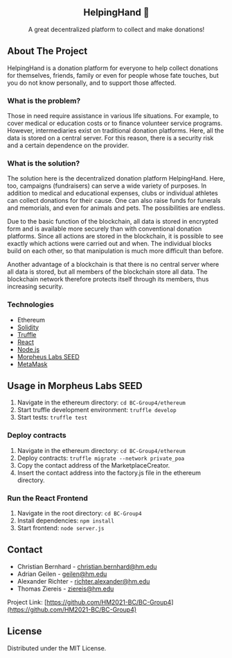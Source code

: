<br />
  <h2 align="center">HelpingHand 🤝</h2>

  <p align="center">
    A great decentralized platform to collect and make donations!
  </p>

<!-- ABOUT THE PROJECT -->
## About The Project

HelpingHand is a donation platform for everyone to help collect donations for themselves, friends, family or even for people whose fate touches, but you do not know personally, and to support those affected.

### What is the problem?

Those in need require assistance in various life situations. For example, to cover medical or education costs or to finance volunteer service programs. However, intermediaries exist on traditional donation platforms. Here, all the data is stored on a central server. For this reason, there is a security risk and a certain dependence on the provider.

### What is the solution?

The solution here is the decentralized donation platform HelpingHand. Here, too, campaigns (fundraisers) can serve a wide variety of purposes. In addition to medical and educational expenses, clubs or individual athletes can collect donations for their cause.  One can also raise funds for funerals and memorials, and even for animals and pets. The possibilities are endless.

Due to the basic function of the blockchain, all data is stored in encrypted form and is available more securely than with conventional donation platforms. Since all actions are stored in the blockchain, it is possible to see exactly which actions were carried out and when. The individual blocks build on each other, so that manipulation is much more difficult than before.

Another advantage of a blockchain is that there is no central server where all data is stored, but all members of the blockchain store all data. The blockchain network therefore protects itself through its members, thus increasing security.

### Technologies

* Ethereum
* [Solidity](https://docs.soliditylang.org/en/v0.8.6/)
* [Truffle](https://www.trufflesuite.com/)
* [React](https://reactjs.org/)
* [Node.js](https://nodejs.org/en/)
* [Morpheus Labs SEED](https://www.morpheuslabs.io/)
* [MetaMask](https://metamask.io/)

<!-- USAGE EXAMPLES -->
## Usage in Morpheus Labs SEED

1. Navigate in the ethereum directory: `cd BC-Group4/ethereum`
2. Start truffle development environment: `truffle develop`
3. Start tests: `truffle test`

### Deploy contracts
1. Navigate in the ethereum directory: `cd BC-Group4/ethereum`
2. Deploy contracts: `truffle migrate --network private_poa`
3. Copy the contact address of the MarketplaceCreator.
4. Insert the contact address into the factory.js file in the ethereum directory.

### Run the React Frontend
1. Navigate in the root directory: `cd BC-Group4`
2. Install dependencies: `npm install`
3. Start frontend: `node server.js`

## Contact

* Christian Bernhard - christian.bernhard@hm.edu
* Adrian Geilen - geilen@hm.edu
* Alexander Richter - richter.alexander@hm.edu
* Thomas Ziereis - ziereis@hm.edu

Project Link: [https://github.com/HM2021-BC/BC-Group4](https://github.com/HM2021-BC/BC-Group4)

## License

Distributed under the MIT License.